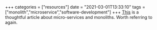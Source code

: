 +++
categories = ["resources"]
date = "2021-03-01T13:33:10"
tags = ["monolith","microservice","software-development"]
+++
[This](https://tailscale.com/blog/modules-monoliths-and-microservices/) is a thoughtful article about micro-services and monoliths. Worth referring to again.
               